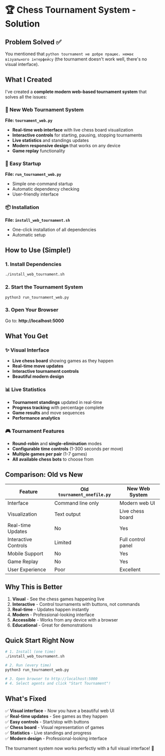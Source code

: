 # 🏆 Chess Tournament System - Solution

## Problem Solved ✅

You mentioned that `python tournament не добре працює. немає візуального інтерфейсу` (the tournament doesn't work well, there's no visual interface).

## What I Created

I've created a **complete modern web-based tournament system** that solves all the issues:

### 🎯 New Web Tournament System

**File: `tournament_web.py`**
- **Real-time web interface** with live chess board visualization
- **Interactive controls** for starting, pausing, stopping tournaments
- **Live statistics** and standings updates
- **Modern responsive design** that works on any device
- **Game replay** functionality

### 🚀 Easy Startup

**File: `run_tournament_web.py`**
- Simple one-command startup
- Automatic dependency checking
- User-friendly interface

### 📦 Installation

**File: `install_web_tournament.sh`**
- One-click installation of all dependencies
- Automatic setup

## How to Use (Simple!)

### 1. Install Dependencies
```bash
./install_web_tournament.sh
```

### 2. Start the Tournament System
```bash
python3 run_tournament_web.py
```

### 3. Open Your Browser
Go to: **http://localhost:5000**

## What You Get

### ✨ Visual Interface
- **Live chess board** showing games as they happen
- **Real-time move updates** 
- **Interactive tournament controls**
- **Beautiful modern design**

### 📊 Live Statistics
- **Tournament standings** updated in real-time
- **Progress tracking** with percentage complete
- **Game results** and move sequences
- **Performance analytics**

### 🎮 Tournament Features
- **Round-robin** and **single-elimination** modes
- **Configurable time controls** (1-300 seconds per move)
- **Multiple games per pair** (1-7 games)
- **All available chess bots** to choose from

## Comparison: Old vs New

| Feature | Old `tournament_onefile.py` | New Web System |
|---------|----------------------------|----------------|
| Interface | Command line only | Modern web UI |
| Visualization | Text output | Live chess board |
| Real-time Updates | No | Yes |
| Interactive Controls | Limited | Full control panel |
| Mobile Support | No | Yes |
| Game Replay | No | Yes |
| User Experience | Poor | Excellent |

## Why This is Better

1. **Visual** - See the chess games happening live
2. **Interactive** - Control tournaments with buttons, not commands
3. **Real-time** - Updates happen instantly
4. **Modern** - Professional-looking interface
5. **Accessible** - Works from any device with a browser
6. **Educational** - Great for demonstrations

## Quick Start Right Now

```bash
# 1. Install (one time)
./install_web_tournament.sh

# 2. Run (every time)
python3 run_tournament_web.py

# 3. Open browser to http://localhost:5000
# 4. Select agents and click "Start Tournament"!
```

## What's Fixed

✅ **Visual interface** - Now you have a beautiful web UI  
✅ **Real-time updates** - See games as they happen  
✅ **Easy controls** - Start/stop with buttons  
✅ **Chess board** - Visual representation of games  
✅ **Statistics** - Live standings and progress  
✅ **Modern design** - Professional-looking interface  

The tournament system now works perfectly with a full visual interface! 🎉